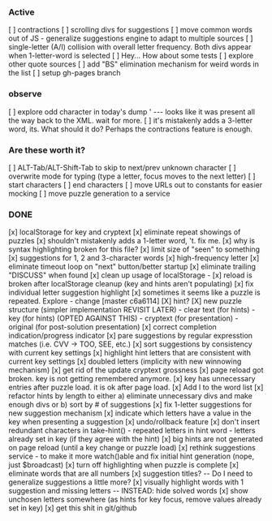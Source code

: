 
### Active
[ ] contractions
[ ] scrolling divs for suggestions
[ ] move common words out of JS - generalize suggestions engine to adapt to multiple sources
[ ] single-letter (A/I) collision with overall letter frequency.  Both divs appear when 1-letter-word is selected
[ ] Hey... How about some tests
[ ] explore other quote sources
[ ] add "BS" elimination mechanism for weird words in the list
[ ] setup gh-pages branch

### observe
[ ] explore odd character in today's dump ' --- looks like it was present all the way back to the XML.  wait for more.
[ ] it's mistakenly adds a 3-letter word, its.  What should it do? Perhaps the contractions feature is enough.

### Are these worth it?
[ ] ALT-Tab/ALT-Shift-Tab to skip to next/prev unknown character
[ ] overwrite mode for typing (type a letter, focus moves to the next letter)
[ ] start characters
[ ] end characters
[ ] move URLs out to constants for easier mocking
[ ] move puzzle generation to a service

### DONE
[x] localStorage for key and cryptext
[x] eliminate repeat showings of puzzles
[x] shouldn't mistakenly adds a 1-letter word, 't.  fix me.
[x] why is syntax highlighting broken for this file?
[x] limit size of "seen" to something 
[x] suggestions for 1, 2 and 3-character words
[x] high-frequency letter
[x] eliminate timeout loop on "next" button/better startup
[x] eliminate trailing "DISCUSS" when found
[x] clean up usage of localStorage - 
[x] reload is broken after localStorage cleanup (key and hints aren't populating)
[x] fix individual letter suggestion highlight
[x] sometimes it seems like a puzzle is repeated.  Explore - change [master c6a6114]
[X] hint?
[X] new puzzle structure (simpler implementation REVISIT LATER) 
    - clear text (for hints)
    - key (for hints) (OPTED AGAINST THIS)
    - cryptext (for presentation)
    - original (for post-solution presentation)
[x] correct completion indication/progress indicator
[x] pare suggestions by regular expresstion matches (i.e. CVV -> TOO, SEE, etc.)
[x] sort suggestions by consistency with current key settings
[x] highlight hint letters that are consistent with current key settings
[x] doubled letters (implicity with new winnowing mechanism)
[x] get rid of the update cryptext grossness
[x] page reload got broken.  key is not getting remembered anymore.
[x] key has unnecessary entries after puzzle load.  it is ok after page load.
[x] Add I to the word list
[x] refactor hints by length to either a) eliminate unnecessary divs and make enough divs or b) sort by # of suggestions
[x] fix 1-letter suggestions for new suggestion mechanism
[x] indicate which letters have a value in the key when presenting a suggestion
[x] undo/rollback feature
[x] don't insert redundant characters in take-hint() 
      - repeated letters in hint word
      - letters already set in key (if they agree with the hint)
[x] big hints are not generated on page reload (until a key change or puzzle load)
[x] rethink suggestions service - to make it more watch()able and fix initial hint generation (nope, just $broadcast)
[x] turn off highlighting when puzzle is complete
[x] eliminate words that are all numbers
[x] suggestion titles? -- Do I need to generalize suggestions a little more?
[x] visually highlight words with 1 suggestion and missing letters -- INSTEAD: hide solved words
[x] show unchosen letters somewhere (as hints for key focus, remove values already set in key)
[x] get this shit in git/github
